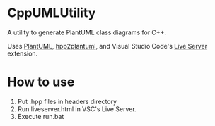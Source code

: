 # CppUMLUtility
A utility to generate PlantUML class diagrams for C++. <br>

Uses <a href="http://plantuml.com/" target="_blank">PlantUML</a>, <a href="https://github.com/thibaultmarin/hpp2plantuml" target="_blank">hpp2plantuml</a>, and Visual Studio Code's <a href="https://marketplace.visualstudio.com/items?itemName=ritwickdey.LiveServer" target="_blank">Live Server</a> extension.

# How to use
<ol>
	<li>Put .hpp files in headers directory</li>
	<li>Run liveserver.html in VSC's Live Server.</li>
	<li>Execute run.bat</li>
</ol>
